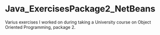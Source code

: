 # Java_ExercisesPackage2_NetBeans

Varius exercises I worked on during taking a University course on Object Oriented Programming, package 2.
